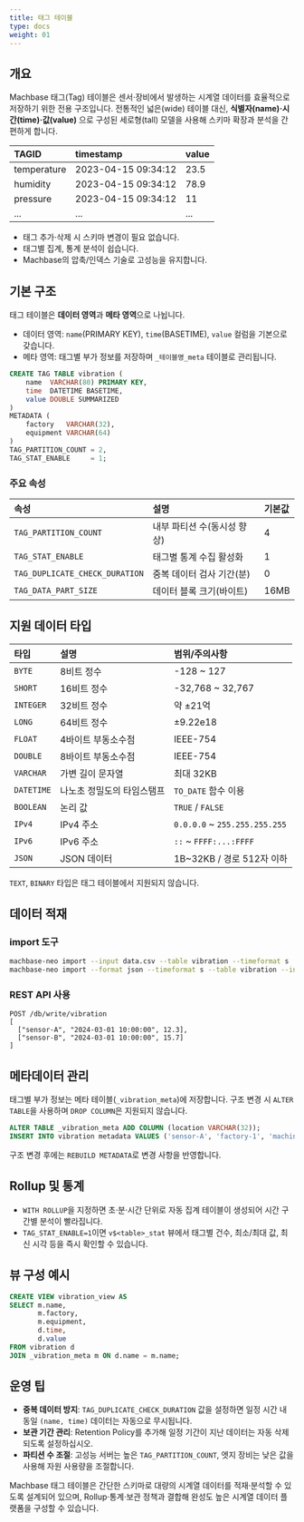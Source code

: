 ```yaml
---
title: 태그 테이블
type: docs
weight: 01
---
```


## 개요

Machbase 태그(Tag) 테이블은 센서·장비에서 발생하는 시계열 데이터를 효율적으로 저장하기 위한 전용 구조입니다. 전통적인 넓은(wide) 테이블 대신, **식별자(name)·시간(time)·값(value)** 으로 구성된 세로형(tall) 모델을 사용해 스키마 확장과 분석을 간편하게 합니다.

| TAGID       | timestamp           | value |
|:------------|:--------------------|:------|
| temperature | 2023-04-15 09:34:12 | 23.5  |
| humidity    | 2023-04-15 09:34:12 | 78.9  |
| pressure    | 2023-04-15 09:34:12 | 11    |
| ...         | ...                  | ...   |

- 태그 추가·삭제 시 스키마 변경이 필요 없습니다.
- 태그별 집계, 통계 분석이 쉽습니다.
- Machbase의 압축/인덱스 기술로 고성능을 유지합니다.

## 기본 구조

태그 테이블은 **데이터 영역**과 **메타 영역**으로 나뉩니다.

- 데이터 영역: `name`(PRIMARY KEY), `time`(BASETIME), `value` 컬럼을 기본으로 갖습니다.
- 메타 영역: 태그별 부가 정보를 저장하며 `_테이블명_meta` 테이블로 관리됩니다.

```sql
CREATE TAG TABLE vibration (
    name  VARCHAR(80) PRIMARY KEY,
    time  DATETIME BASETIME,
    value DOUBLE SUMMARIZED
)
METADATA (
    factory   VARCHAR(32),
    equipment VARCHAR(64)
)
TAG_PARTITION_COUNT = 2,
TAG_STAT_ENABLE     = 1;
```

### 주요 속성

| 속성                      | 설명                                   | 기본값 |
|:--------------------------|:---------------------------------------|:-------|
| `TAG_PARTITION_COUNT`     | 내부 파티션 수(동시성 향상)            | 4      |
| `TAG_STAT_ENABLE`         | 태그별 통계 수집 활성화                | 1      |
| `TAG_DUPLICATE_CHECK_DURATION` | 중복 데이터 검사 기간(분)        | 0      |
| `TAG_DATA_PART_SIZE`      | 데이터 블록 크기(바이트)               | 16MB   |

## 지원 데이터 타입

| 타입      | 설명                        | 범위/주의사항                                |
|:----------|:----------------------------|:--------------------------------------------|
| `BYTE`    | 8비트 정수                  | -128 ~ 127                                   |
| `SHORT`   | 16비트 정수                 | -32,768 ~ 32,767                             |
| `INTEGER` | 32비트 정수                 | 약 ±21억                                     |
| `LONG`    | 64비트 정수                 | ±9.22e18                                     |
| `FLOAT`   | 4바이트 부동소수점          | IEEE-754                                     |
| `DOUBLE`  | 8바이트 부동소수점          | IEEE-754                                     |
| `VARCHAR` | 가변 길이 문자열            | 최대 32KB                                    |
| `DATETIME`| 나노초 정밀도의 타임스탬프  | `TO_DATE` 함수 이용                          |
| `BOOLEAN` | 논리 값                     | `TRUE` / `FALSE`                             |
| `IPv4`    | IPv4 주소                   | `0.0.0.0` ~ `255.255.255.255`                |
| `IPv6`    | IPv6 주소                   | `::` ~ `FFFF:...:FFFF`                       |
| `JSON`    | JSON 데이터                 | 1B~32KB / 경로 512자 이하                    |

`TEXT`, `BINARY` 타입은 태그 테이블에서 지원되지 않습니다.

## 데이터 적재

### import 도구

```bash
machbase-neo import --input data.csv --table vibration --timeformat s
machbase-neo import --format json --timeformat s --table vibration --input data.json
```

### REST API 사용

```
POST /db/write/vibration
[
  ["sensor-A", "2024-03-01 10:00:00", 12.3],
  ["sensor-B", "2024-03-01 10:00:00", 15.7]
]
```

## 메타데이터 관리

태그별 부가 정보는 메타 테이블(`_vibration_meta`)에 저장합니다. 구조 변경 시 `ALTER TABLE`을 사용하며 `DROP COLUMN`은 지원되지 않습니다.

```sql
ALTER TABLE _vibration_meta ADD COLUMN (location VARCHAR(32));
INSERT INTO vibration metadata VALUES ('sensor-A', 'factory-1', 'machine-1');
```

구조 변경 후에는 `REBUILD METADATA`로 변경 사항을 반영합니다.

## Rollup 및 통계

- `WITH ROLLUP`을 지정하면 초·분·시간 단위로 자동 집계 테이블이 생성되어 시간 구간별 분석이 빨라집니다.
- `TAG_STAT_ENABLE=1`이면 `v$<table>_stat` 뷰에서 태그별 건수, 최소/최대 값, 최신 시각 등을 즉시 확인할 수 있습니다.

## 뷰 구성 예시

```sql
CREATE VIEW vibration_view AS
SELECT m.name,
       m.factory,
       m.equipment,
       d.time,
       d.value
FROM vibration d
JOIN _vibration_meta m ON d.name = m.name;
```

## 운영 팁

- **중복 데이터 방지**: `TAG_DUPLICATE_CHECK_DURATION` 값을 설정하면 일정 시간 내 동일 `(name, time)` 데이터는 자동으로 무시됩니다.
- **보관 기간 관리**: Retention Policy를 추가해 일정 기간이 지난 데이터는 자동 삭제되도록 설정하십시오.
- **파티션 수 조절**: 고성능 서버는 높은 `TAG_PARTITION_COUNT`, 엣지 장비는 낮은 값을 사용해 자원 사용량을 조절합니다.

Machbase 태그 테이블은 간단한 스키마로 대량의 시계열 데이터를 적재·분석할 수 있도록 설계되어 있으며, Rollup·통계·보관 정책과 결합해 완성도 높은 시계열 데이터 플랫폼을 구성할 수 있습니다.
